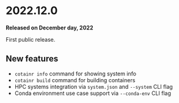 # 2022.12.0

**Released on December __day__, 2022**

First public release.

## New features

- `cotainr info` command for showing system info
- `cotainr build` command for building containers
- HPC systems integration via `system.json` and `--system` CLI flag
- Conda environment use case support via `--conda-env` CLI flag
